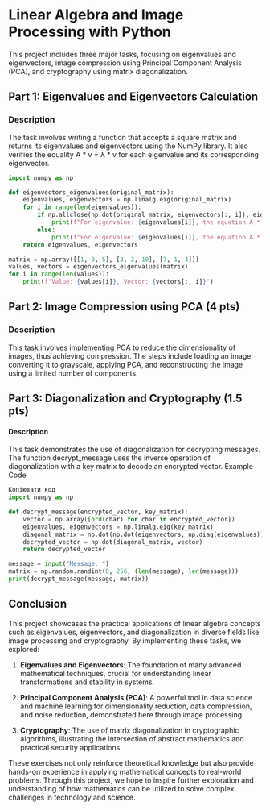 # Linear Algebra and Image Processing with Python

This project includes three major tasks, focusing on eigenvalues and eigenvectors, image compression using Principal Component Analysis (PCA), and cryptography using matrix diagonalization.

## Part 1: Eigenvalues and Eigenvectors Calculation

### Description

The task involves writing a function that accepts a square matrix and returns its eigenvalues and eigenvectors using the NumPy library. It also verifies the equality A * v = λ * v for each eigenvalue and its corresponding eigenvector.

```python
import numpy as np

def eigenvectors_eigenvalues(original_matrix):
    eigenvalues, eigenvectors = np.linalg.eig(original_matrix)
    for i in range(len(eigenvalues)):
        if np.allclose(np.dot(original_matrix, eigenvectors[:, i]), eigenvalues[i] * eigenvectors[:, i]):
            print(f"For eigenvalue: {eigenvalues[i]}, the equation A * v = λ * v is correct.")
        else:
            print(f"For eigenvalue: {eigenvalues[i]}, the equation A * v = λ * v is incorrect.")
    return eigenvalues, eigenvectors

matrix = np.array([[1, 0, 5], [3, 2, 10], [7, 1, 4]])
values, vectors = eigenvectors_eigenvalues(matrix)
for i in range(len(values)):
    print(f"Value: {values[i]}, Vector: {vectors[:, i]}")
```

## Part 2: Image Compression using PCA (4 pts)

### Description

This task involves implementing PCA to reduce the dimensionality of images, thus achieving compression. The steps include loading an image, converting it to grayscale, applying PCA, and reconstructing the image using a limited number of components.

## Part 3: Diagonalization and Cryptography (1.5 pts)

#### Description
This task demonstrates the use of diagonalization for decrypting messages. The function decrypt_message uses the inverse operation of diagonalization with a key matrix to decode an encrypted vector.
Example Code
```python
Копіювати код
import numpy as np

def decrypt_message(encrypted_vector, key_matrix):
    vector = np.array([ord(char) for char in encrypted_vector])
    eigenvalues, eigenvectors = np.linalg.eig(key_matrix)
    diagonal_matrix = np.dot(np.dot(eigenvectors, np.diag(eigenvalues)), np.linalg.inv(eigenvectors))
    decrypted_vector = np.dot(diagonal_matrix, vector)
    return decrypted_vector

message = input("Message: ")
matrix = np.random.randint(0, 256, (len(message), len(message)))
print(decrypt_message(message, matrix))
```

## Conclusion

This project showcases the practical applications of linear algebra concepts such as eigenvalues, eigenvectors, and diagonalization in diverse fields like image processing and cryptography. By implementing these tasks, we explored:

1. **Eigenvalues and Eigenvectors**: The foundation of many advanced mathematical techniques, crucial for understanding linear transformations and stability in systems.

2. **Principal Component Analysis (PCA)**: A powerful tool in data science and machine learning for dimensionality reduction, data compression, and noise reduction, demonstrated here through image processing.

3. **Cryptography**: The use of matrix diagonalization in cryptographic algorithms, illustrating the intersection of abstract mathematics and practical security applications.

These exercises not only reinforce theoretical knowledge but also provide hands-on experience in applying mathematical concepts to real-world problems. Through this project, we hope to inspire further exploration and understanding of how mathematics can be utilized to solve complex challenges in technology and science.
